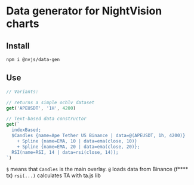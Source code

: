 
# Data generator for NightVision charts

## Install

```npm i @nvjs/data-gen```

## Use 

```js
// Variants:

// returns a simple ochlv dataset
get('APEUSDT', '1H', 4200)

// Text-based data constructor
get(`
  indexBased;
  $Candles {name=Ape Tether US Binance | data=@(APEUSDT, 1h, 4200)}
    + Spline {name=EMA, 10 | data=ema(close, 10)}
    + Spline {name=EMA, 20 | data=ema(close, 20)};
  RSI(name=RSI, 14 | data=rsi(close, 14));
`)
```

`$` means that `Candles` is the main overlay.
`@` loads data from Binance (f**** tx)
`rsi(...)` calculates TA with ta.js lib
